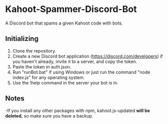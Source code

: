 # Kahoot-Spammer-Discord-Bot
 A Discord bot that spams a given Kahoot code with bots.
## Initializing
1. Clone the repository.
2. Create a new Discord bot application (https://discord.com/developers) if you haven't already, invite it to a server, and copy the token.
3. Paste the token in auth.json.
4. Run "runBot.bat" if using Windows or just run the command "node index.js" for any operating system.
5. Use the !help command in the server your bot is in.
## Notes
-If you install any other packages with npm, kahoot.js-updated **will be deleted**, so make sure you have a backup.
